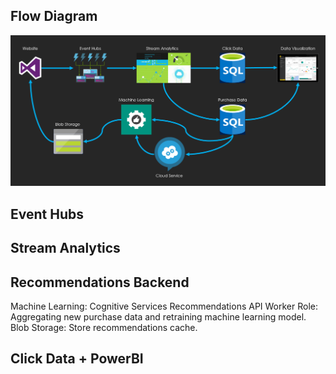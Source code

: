 Flow Diagram
---
![Alt text](/Resources/flowchart.png?raw=true "Project Components")

Event Hubs
---


Stream Analytics
---


Recommendations Backend 
---
Machine Learning: Cognitive Services Recommendations API
Worker Role: Aggregating new purchase data and retraining machine learning model.
Blob Storage: Store recommendations cache.


Click Data + PowerBI
---